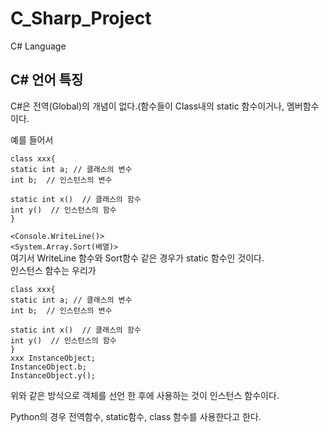 # C_Sharp_Project
C# Language

## C# 언어 특징
C#은 전역(Global)의 개념이 없다.(함수들이 Class내의 static 함수이거나, 멤버함수이다.  

예를 들어서  
```
class xxx{
static int a; // 클래스의 변수
int b;  // 인스턴스의 변수

static int x()  // 클래스의 함수
int y()  // 인스턴스의 함수
}
```

`<Console.WriteLine()>`  
`<System.Array.Sort(배열)>`  
여기서 WriteLine 함수와 Sort함수 같은 경우가 static 함수인 것이다.  
인스턴스 함수는 우리가 
```
class xxx{
static int a; // 클래스의 변수
int b;  // 인스턴스의 변수

static int x()  // 클래스의 함수
int y()  // 인스턴스의 함수
}
xxx InstanceObject;
InstanceObject.b;  
InstanceObject.y(); 
```
위와 같은 방식으로 객체를 선언 한 후에 사용하는 것이 인스턴스 함수이다.  

Python의 경우 전역함수, static함수, class 함수를 사용한다고 한다.  
